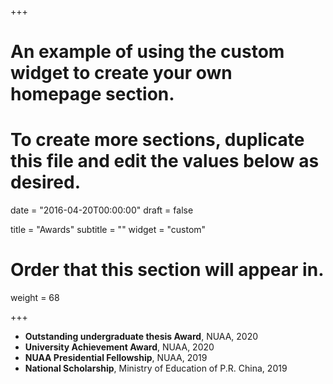 +++
# An example of using the custom widget to create your own homepage section.
# To create more sections, duplicate this file and edit the values below as desired.

date = "2016-04-20T00:00:00"
draft = false

title = "Awards"
subtitle = ""
widget = "custom"

# Order that this section will appear in.
weight = 68

+++
+ __Outstanding undergraduate thesis Award__, NUAA, 2020
+ __University Achievement Award__, NUAA, 2020
+ __NUAA Presidential Fellowship__, NUAA, 2019                             
+ __National Scholarship__, Ministry of Education of P.R. China, 2019                                            


